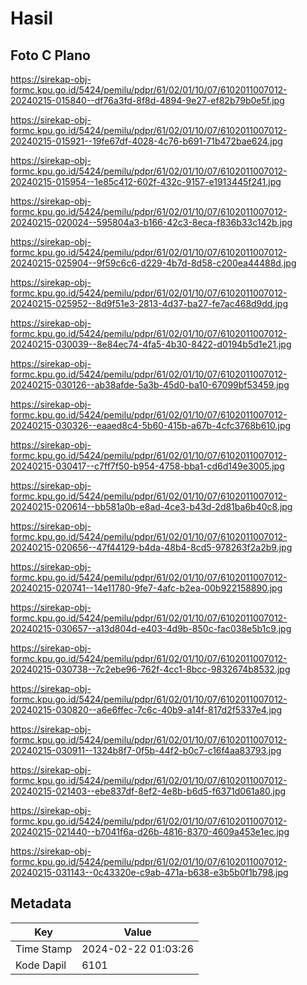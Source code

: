 # Hasil

## Foto C Plano

https://sirekap-obj-formc.kpu.go.id/5424/pemilu/pdpr/61/02/01/10/07/6102011007012-20240215-015840--df76a3fd-8f8d-4894-9e27-ef82b79b0e5f.jpg

https://sirekap-obj-formc.kpu.go.id/5424/pemilu/pdpr/61/02/01/10/07/6102011007012-20240215-015921--19fe67df-4028-4c76-b691-71b472bae624.jpg

https://sirekap-obj-formc.kpu.go.id/5424/pemilu/pdpr/61/02/01/10/07/6102011007012-20240215-015954--1e85c412-602f-432c-9157-e1913445f241.jpg

https://sirekap-obj-formc.kpu.go.id/5424/pemilu/pdpr/61/02/01/10/07/6102011007012-20240215-020024--595804a3-b166-42c3-8eca-f836b33c142b.jpg

https://sirekap-obj-formc.kpu.go.id/5424/pemilu/pdpr/61/02/01/10/07/6102011007012-20240215-025904--9f59c6c6-d229-4b7d-8d58-c200ea44488d.jpg

https://sirekap-obj-formc.kpu.go.id/5424/pemilu/pdpr/61/02/01/10/07/6102011007012-20240215-025952--8d9f51e3-2813-4d37-ba27-fe7ac468d9dd.jpg

https://sirekap-obj-formc.kpu.go.id/5424/pemilu/pdpr/61/02/01/10/07/6102011007012-20240215-030039--8e84ec74-4fa5-4b30-8422-d0194b5d1e21.jpg

https://sirekap-obj-formc.kpu.go.id/5424/pemilu/pdpr/61/02/01/10/07/6102011007012-20240215-030126--ab38afde-5a3b-45d0-ba10-67099bf53459.jpg

https://sirekap-obj-formc.kpu.go.id/5424/pemilu/pdpr/61/02/01/10/07/6102011007012-20240215-030326--eaaed8c4-5b60-415b-a67b-4cfc3768b610.jpg

https://sirekap-obj-formc.kpu.go.id/5424/pemilu/pdpr/61/02/01/10/07/6102011007012-20240215-030417--c7ff7f50-b954-4758-bba1-cd6d149e3005.jpg

https://sirekap-obj-formc.kpu.go.id/5424/pemilu/pdpr/61/02/01/10/07/6102011007012-20240215-020614--bb581a0b-e8ad-4ce3-b43d-2d81ba6b40c8.jpg

https://sirekap-obj-formc.kpu.go.id/5424/pemilu/pdpr/61/02/01/10/07/6102011007012-20240215-020656--47f44129-b4da-48b4-8cd5-978263f2a2b9.jpg

https://sirekap-obj-formc.kpu.go.id/5424/pemilu/pdpr/61/02/01/10/07/6102011007012-20240215-020741--14e11780-9fe7-4afc-b2ea-00b922158890.jpg

https://sirekap-obj-formc.kpu.go.id/5424/pemilu/pdpr/61/02/01/10/07/6102011007012-20240215-030657--a13d804d-e403-4d9b-850c-fac038e5b1c9.jpg

https://sirekap-obj-formc.kpu.go.id/5424/pemilu/pdpr/61/02/01/10/07/6102011007012-20240215-030738--7c2ebe96-762f-4cc1-8bcc-9832674b8532.jpg

https://sirekap-obj-formc.kpu.go.id/5424/pemilu/pdpr/61/02/01/10/07/6102011007012-20240215-030820--a6e6ffec-7c6c-40b9-a14f-817d2f5337e4.jpg

https://sirekap-obj-formc.kpu.go.id/5424/pemilu/pdpr/61/02/01/10/07/6102011007012-20240215-030911--1324b8f7-0f5b-44f2-b0c7-c16f4aa83793.jpg

https://sirekap-obj-formc.kpu.go.id/5424/pemilu/pdpr/61/02/01/10/07/6102011007012-20240215-021403--ebe837df-8ef2-4e8b-b6d5-f6371d061a80.jpg

https://sirekap-obj-formc.kpu.go.id/5424/pemilu/pdpr/61/02/01/10/07/6102011007012-20240215-021440--b7041f6a-d26b-4816-8370-4609a453e1ec.jpg

https://sirekap-obj-formc.kpu.go.id/5424/pemilu/pdpr/61/02/01/10/07/6102011007012-20240215-031143--0c43320e-c9ab-471a-b638-e3b5b0f1b798.jpg


## Metadata

| Key        | Value               |
| ---------- | ------------------- |
| Time Stamp | 2024-02-22 01:03:26 |
| Kode Dapil | 6101                |



